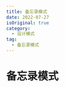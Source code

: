 ```yaml
---
title: 备忘录模式
date: 2022-07-27
isOriginal: true
category:
  - 设计模式
tag:
  - 备忘录模式
---
```


# 备忘录模式

<!-- more -->